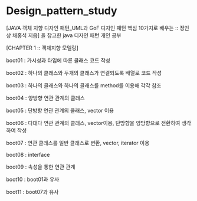 # Design_pattern_study
[JAVA 객체 지향 디자인 패턴_UML과 GoF 디자인 패턴 핵심 10가지로 배우는 :: 정인상 채홍석 지음] 을 참고한 java 디자인 패턴 개인 공부


[CHAPTER 1 :: 객체지향 모델링]

boot01 : 가시성과 타입에 따른 클래스 코드 작성

boot02 : 하나의 클래스와 두개의 클래스가 연결되도록 배열로 코드 작성

boot03 : 하나의 클래스와 하나의 클래스를 method를 이용해 각각 참조

boot04 : 양방향 연관 관계의 클래스

boot05 : 단방향 연관 관계의 클래스, vector 이용

boot06 : 다대다 연관 관계의 클래스, vector이용, 단방향을 양방향으로 전환하여 생각하여 작성

boot07 : 연관 클래스를 일반 클래스로 변환, vector, iterator 이용

boot08 : interface

boot09 : 속성을 통한 연관 관계

boot10 : boot01과 유사

boot11 : boot07과 유사
